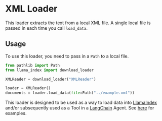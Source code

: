 # XML Loader

This loader extracts the text from a local XML file. A single local file is passed in each time you call `load_data`.

## Usage

To use this loader, you need to pass in a `Path` to a local file.

```python
from pathlib import Path
from llama_index import download_loader

XMLReader = download_loader("XMLReader")

loader = XMLReader()
documents = loader.load_data(file=Path("../example.xml"))
```

This loader is designed to be used as a way to load data into [LlamaIndex](https://github.com/run-llama/llama_index/tree/main/llama_index) and/or subsequently used as a Tool in a [LangChain](https://github.com/hwchase17/langchain) Agent. See [here](https://github.com/run-llama/llama-hub/tree/main/llama_hub) for examples.
